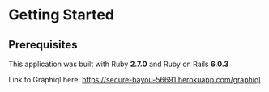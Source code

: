 # Getting Started

## Prerequisites

This application was built with Ruby **2.7.0** and Ruby on Rails **6.0.3**

Link to Graphiql here: <https://secure-bayou-56691.herokuapp.com/graphiql>
